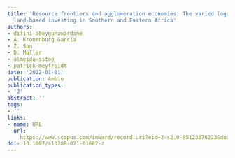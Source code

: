 ```yaml
---
title: 'Resource frontiers and agglomeration economies: The varied logics of transnational
  land-based investing in Southern and Eastern Africa'
authors:
- dilini-abeygunawardane
- A. Kronenburg García
- Z. Sun
- D. Müller
- almeida-sitoe
- patrick-meyfroidt
date: '2022-01-01'
publication: Ambio
publication_types:
- '2'
abstract: ''
tags:
- ''
links:
- name: URL
  url: 
    https://www.scopus.com/inward/record.uri?eid=2-s2.0-85123076223&doi=10.1007%2fs13280-021-01682-z&partnerID=40&md5=a11b68631150b3f9026a7044da255c7c
doi: 10.1007/s13280-021-01682-z
---
```

